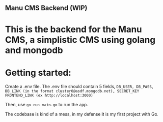 ## Manu CMS Backend (WIP)

# This is the backend for the Manu CMS, a simplistic CMS using golang and mongodb

# Getting started:

Create a .env file.
The .env file should contain 5 fields, 
`DB_USER,
DB_PASS,
DB_LINK (in the format cluster0@asdf.mongodb.net),
SECRET_KEY
FRONTEND_LINK (ex http://localhost:3000)`

Then, use `go run main.go` to run the app.

The codebase is kind of a mess, in my defense it is my first project with Go.
